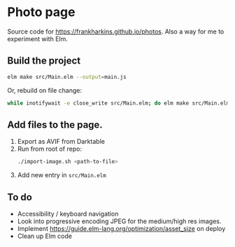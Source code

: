 # Photo page

Source code for https://frankharkins.github.io/photos. Also a way for me to
experiment with Elm.

## Build the project

```sh
elm make src/Main.elm --output=main.js
```

Or, rebuild on file change:

```sh
while inotifywait -e close_write src/Main.elm; do elm make src/Main.elm --output=static/main.js; done
```

## Add files to the page.

1. Export as AVIF from Darktable
2. Run from root of repo:
   ```sh
   ./import-image.sh <path-to-file>
   ```
3. Add new entry in `src/Main.elm`


## To do

* Accessibility / keyboard navigation
* Look into progressive encoding JPEG for the medium/high res images.
* Implement https://guide.elm-lang.org/optimization/asset_size on deploy
* Clean up Elm code

